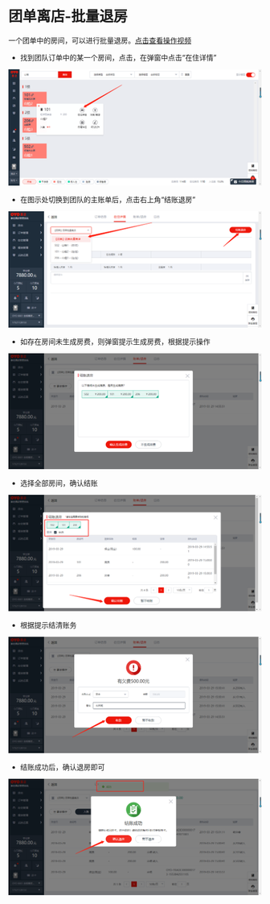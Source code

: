 # 团单离店-批量退房

一个团单中的房间，可以进行批量退房。[点击查看操作视频](http://crs-pms-vidio.oss-cn-beijing.aliyuncs.com/%E6%89%B9%E9%87%8F%E9%80%80%E6%88%BF.mp4)

* 找到团队订单中的某一个房间，点击，在弹窗中点击“在住详情”

![](../../../.gitbook/assets/image%20%2844%29.png)

* 在图示处切换到团队的主账单后，点击右上角“结账退房”

![](../../../.gitbook/assets/image%20%28579%29.png)

* 如存在房间未生成房费，则弹窗提示生成房费，根据提示操作

![](../../../.gitbook/assets/image%20%28419%29.png)

* 选择全部房间，确认结账

![](../../../.gitbook/assets/image%20%28334%29.png)

* 根据提示结清账务

![](../../../.gitbook/assets/image%20%28583%29.png)

* 结账成功后，确认退房即可

![](../../../.gitbook/assets/image%20%28317%29.png)

